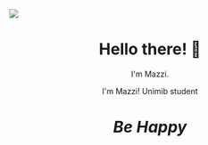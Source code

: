 <div style="border-radius:50%;"><img src="https://raw.githubusercontent.com/mazzi-ni/mazzi-ni/main/asstes/image.jpg">
</div>
<h1 align='center'> Hello there! 👋</h1>
<p align='center'>
I'm Mazzi.
</p>
<p align='center'>I'm Mazzi! Unimib student </p>

<h1 align='center'><i>Be Happy</i></h1>
